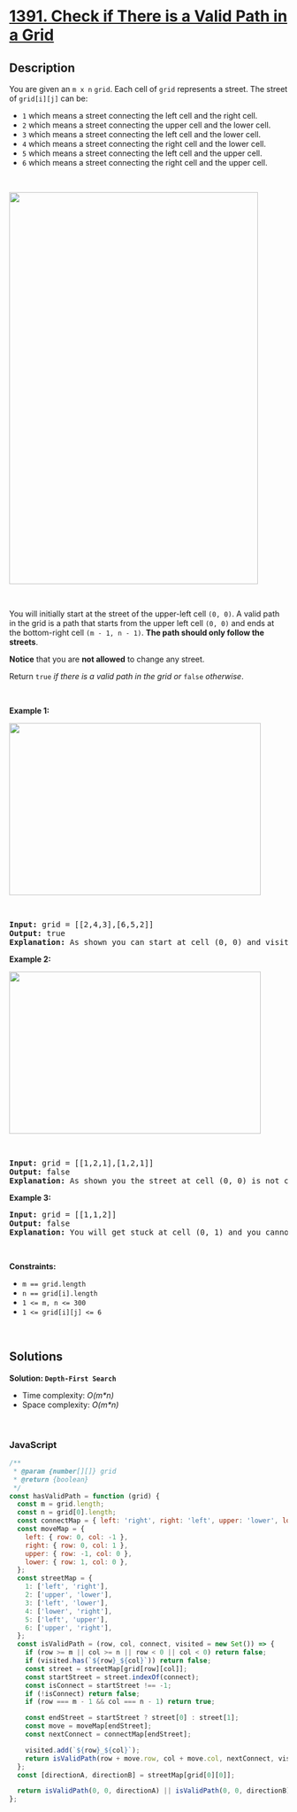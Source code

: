 # [1391. Check if There is a Valid Path in a Grid](https://leetcode.com/problems/check-if-there-is-a-valid-path-in-a-grid)

## Description

<div class="_1l1MA" data-track-load="description_content"><p>You are given an <code>m x n</code> <code>grid</code>. Each cell of <code>grid</code> represents a street. The street of <code>grid[i][j]</code> can be:</p>

<ul>
	<li><code>1</code> which means a street connecting the left cell and the right cell.</li>
	<li><code>2</code> which means a street connecting the upper cell and the lower cell.</li>
	<li><code>3</code> which means a street connecting the left cell and the lower cell.</li>
	<li><code>4</code> which means a street connecting the right cell and the lower cell.</li>
	<li><code>5</code> which means a street connecting the left cell and the upper cell.</li>
	<li><code>6</code> which means a street connecting the right cell and the upper cell.</li>
</ul>

<p>&nbsp;</p>

<img alt="" src="https://assets.leetcode.com/uploads/2020/03/05/main.png" style="width: 450px; height: 708px;">

<p>&nbsp;</p>

<p>You will initially start at the street of the upper-left cell <code>(0, 0)</code>. A valid path in the grid is a path that starts from the upper left cell <code>(0, 0)</code> and ends at the bottom-right cell <code>(m - 1, n - 1)</code>. <strong>The path should only follow the streets</strong>.</p>

<p><strong>Notice</strong> that you are <strong>not allowed</strong> to change any street.</p>

<p>Return <code>true</code><em> if there is a valid path in the grid or </em><code>false</code><em> otherwise</em>.</p>

<p>&nbsp;</p>
<p><strong class="example">Example 1:</strong></p>
<img alt="" src="https://assets.leetcode.com/uploads/2020/03/05/e1.png" style="width: 455px; height: 311px;">

<p>&nbsp;</p>
<pre><strong>Input:</strong> grid = [[2,4,3],[6,5,2]]
<strong>Output:</strong> true
<strong>Explanation:</strong> As shown you can start at cell (0, 0) and visit all the cells of the grid to reach (m - 1, n - 1).
</pre>

<p><strong class="example">Example 2:</strong></p>
<img alt="" src="https://assets.leetcode.com/uploads/2020/03/05/e2.png" style="width: 455px; height: 293px;">

<p>&nbsp;</p>

<pre><strong>Input:</strong> grid = [[1,2,1],[1,2,1]]
<strong>Output:</strong> false
<strong>Explanation:</strong> As shown you the street at cell (0, 0) is not connected with any street of any other cell and you will get stuck at cell (0, 0)
</pre>

<p><strong class="example">Example 3:</strong></p>

<pre><strong>Input:</strong> grid = [[1,1,2]]
<strong>Output:</strong> false
<strong>Explanation:</strong> You will get stuck at cell (0, 1) and you cannot reach cell (0, 2).
</pre>

<p>&nbsp;</p>
<p><strong>Constraints:</strong></p>

<ul>
	<li><code>m == grid.length</code></li>
	<li><code>n == grid[i].length</code></li>
	<li><code>1 &lt;= m, n &lt;= 300</code></li>
	<li><code>1 &lt;= grid[i][j] &lt;= 6</code></li>
</ul>
</div>

<p>&nbsp;</p>

## Solutions

**Solution: `Depth-First Search`**

- Time complexity: <em>O(m\*n)</em>
- Space complexity: <em>O(m\*n)</em>

<p>&nbsp;</p>

### **JavaScript**

```js
/**
 * @param {number[][]} grid
 * @return {boolean}
 */
const hasValidPath = function (grid) {
  const m = grid.length;
  const n = grid[0].length;
  const connectMap = { left: 'right', right: 'left', upper: 'lower', lower: 'upper' };
  const moveMap = {
    left: { row: 0, col: -1 },
    right: { row: 0, col: 1 },
    upper: { row: -1, col: 0 },
    lower: { row: 1, col: 0 },
  };
  const streetMap = {
    1: ['left', 'right'],
    2: ['upper', 'lower'],
    3: ['left', 'lower'],
    4: ['lower', 'right'],
    5: ['left', 'upper'],
    6: ['upper', 'right'],
  };
  const isValidPath = (row, col, connect, visited = new Set()) => {
    if (row >= m || col >= n || row < 0 || col < 0) return false;
    if (visited.has(`${row}_${col}`)) return false;
    const street = streetMap[grid[row][col]];
    const startStreet = street.indexOf(connect);
    const isConnect = startStreet !== -1;
    if (!isConnect) return false;
    if (row === m - 1 && col === n - 1) return true;

    const endStreet = startStreet ? street[0] : street[1];
    const move = moveMap[endStreet];
    const nextConnect = connectMap[endStreet];

    visited.add(`${row}_${col}`);
    return isValidPath(row + move.row, col + move.col, nextConnect, visited);
  };
  const [directionA, directionB] = streetMap[grid[0][0]];

  return isValidPath(0, 0, directionA) || isValidPath(0, 0, directionB);
};
```
